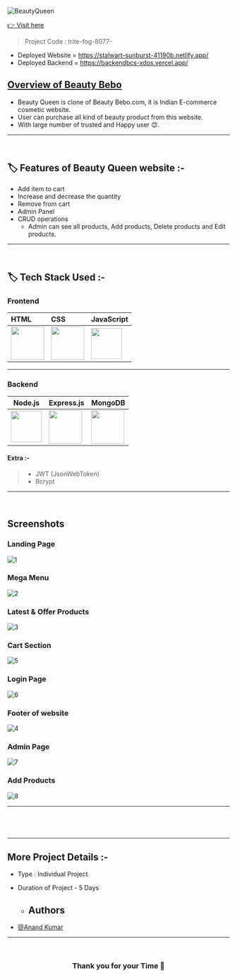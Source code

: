 ![BeautyQueen](https://github.com/Anandkr21/trite-fog-8077-/assets/113422735/4daff765-d61d-4411-80a1-e8096182d194)

 <a href="https://stalwart-sunburst-41190b.netlify.app/"> 👉 Visit here</a>


> Project Code : trite-fog-8077- <br/>

- Deployed Website = https://stalwart-sunburst-41190b.netlify.app/
- Deployed Backend = https://backendbcs-xdos.vercel.app/


<p align="center">

  </p>

## <a href="https://stalwart-sunburst-41190b.netlify.app/">Overview of Beauty Bebo</a>
- Beauty Queen is clone of Beauty Bebo.com, it is Indian E-commerce cosmetic website.
- User can purchase all kind of beauty product from this website.
- With large number of trusted and Happy user 😊.


---




<br/>

## 🏷️ Features of Beauty Queen website :-

- Add item to cart
- Increase and decrease the quantity
- Remove from cart
- Admin Panel
- CRUD operations
  - Admin can see all products, Add products, Delete products and Edit products.

---

<br/>

## 🏷️ Tech Stack Used :-

### Frontend
| HTML | CSS     | JavaScript                       |
| :-------- | :------- | :-------------------------------- |
| <img width="75px" src="https://user-images.githubusercontent.com/25181517/192158954-f88b5814-d510-4564-b285-dff7d6400dad.png">      | <img width="75px" src="https://user-images.githubusercontent.com/25181517/183898674-75a4a1b1-f960-4ea9-abcb-637170a00a75.png"> | <img width="70px" src="https://user-images.githubusercontent.com/25181517/117447155-6a868a00-af3d-11eb-9cfe-245df15c9f3f.png"> |

---

### Backend

| Node.js                                                                                                                         | Express.js                                                                                                                                                                                                                                        | MongoDB                                                                                                       |
 | ------------------------------------------------------------------------------------------------------------------------------- | ------------------------------------------------------------------------------------------------------------------------------- | ------------------------------------------------------------------------------------------------------------- |
| <img width="70px" src="https://user-images.githubusercontent.com/112753481/229047696-de3bf177-16a0-4161-a140-dd89e4fe7b22.png"> | <img width="75px" src="https://user-images.githubusercontent.com/112753481/229164589-4e724000-542d-4deb-9e11-cca7739c2b01.png"> | <img width="75px" src="https://cdn.icon-icons.com/icons2/2415/PNG/512/mongodb_original_logo_icon_146424.png"> |


#### Extra :-

> - JWT (JsonWebToken) <br/>
> - Bcrypt <br/>


---

<br/>

## Screenshots
### Landing Page
![1](https://github.com/Anandkr21/trite-fog-8077-/assets/113422735/ac06313b-2213-4311-aa1f-82ba048a20cb)
### Mega Menu
![2](https://github.com/Anandkr21/trite-fog-8077-/assets/113422735/1fb10135-a1e9-43d5-aee4-9f61085e6d1b)
### Latest & Offer Products
![3](https://github.com/Anandkr21/trite-fog-8077-/assets/113422735/0309fb80-5b9b-4672-b991-352ce1988612)
### Cart Section
![5](https://github.com/Anandkr21/trite-fog-8077-/assets/113422735/aadd20cf-a80b-45aa-b013-77cd9e5db8d5)
### Login Page
![6](https://github.com/Anandkr21/trite-fog-8077-/assets/113422735/0841f985-6e77-4124-a952-9a0b1ed2002a)
### Footer of website
![4](https://github.com/Anandkr21/trite-fog-8077-/assets/113422735/582b1d10-f1f3-43c9-a97f-9b1ca66541b8)
### Admin Page
![7](https://github.com/Anandkr21/trite-fog-8077-/assets/113422735/37c275fa-784a-4dea-83d7-87bed3e85884)
### Add Products 
![8](https://github.com/Anandkr21/trite-fog-8077-/assets/113422735/a879f69d-fe9b-4672-b84d-73394d51f278)

---

## <br/>

---

## More Project Details :-

- Type : Individual Project
- Duration of Project - 5 Days
  - ## Authors

- [@Anand Kumar](https://www.linkedin.com/in/anandkr21/) 
---
<!-- <a href="https://www.linkedin.com/in/anandkr21/">Anand Kumar</a> -->

<br/>

<h3 align="center" >Thank you for your Time 💝</h3>
